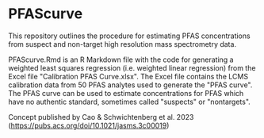 # PFAScurve
This repository outlines the procedure for estimating PFAS concentrations from suspect and non-target high resolution mass spectrometry data.

PFAScurve.Rmd is an R Markdown file with the code for generating a weighted least squares regression (i.e. weighted linear regression) from the Excel file "Calibration PFAS Curve.xlsx". The Excel file contains the LCMS calibration data from 50 PFAS analytes used to generate the "PFAS curve". The PFAS curve can be used to estimate concentrations for PFAS which have no authentic standard, sometimes called "suspects" or "nontargets". 

Concept published by Cao & Schwichtenberg et al. 2023 (https://pubs.acs.org/doi/10.1021/jasms.3c00019)
